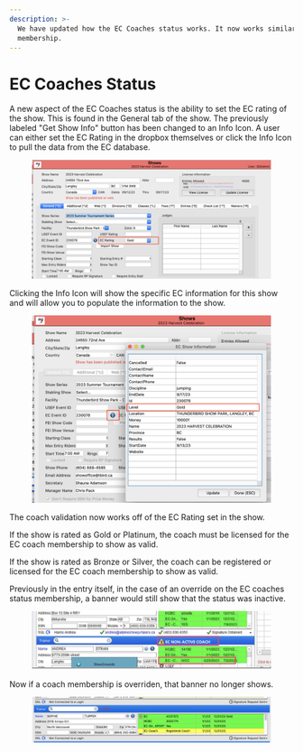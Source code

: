```yaml
---
description: >-
  We have updated how the EC Coaches status works. It now works similarly to a
  membership.
---
```


# EC Coaches Status

A new aspect of the EC Coaches status is the ability to set the EC rating of the show. This is found in the General tab of the show. The previously labeled "Get Show Info" button has been changed to an Info Icon. A user can either set the EC Rating in the dropbox themselves or click the Info Icon to pull the data from the EC database.&#x20;

<figure><img src="../.gitbook/assets/image (77).png" alt=""><figcaption></figcaption></figure>

Clicking the Info Icon will show the specific EC information for this show and will allow you to populate the information to the show.&#x20;

<figure><img src="../.gitbook/assets/image (78).png" alt=""><figcaption></figcaption></figure>

The coach validation now works off of the EC Rating set in the show.&#x20;

If the show is rated as Gold or Platinum, the coach must be licensed for the EC coach membership to show as valid.

If the show is rated as Bronze or Silver, the coach can be registered or licensed for the EC coach membership to show as valid.&#x20;



Previously in the entry itself, in the case of an override on the EC coaches status membership, a banner would still show that the status was inactive.

<figure><img src="../.gitbook/assets/image (79).png" alt=""><figcaption></figcaption></figure>

Now if a coach membership is overriden, that banner no longer shows.

<figure><img src="../.gitbook/assets/image (80).png" alt=""><figcaption></figcaption></figure>
